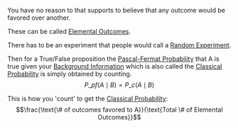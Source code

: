 ---
---

You have no reason to that supports to believe that any outcome would be favored over another.

These can be called [Elemental Outcomes](Elemental%20Outcomes.md).

There has to be an experiment that people would call a [Random Experiment](Random%20Experiment.md).

Then for a True/False proposition the [Pascal-Fermat Probability](Pascal-Fermat%20Probability.md) that A is true given your [Background Information](Background%20Information.md) which is also called the [Classical Probability](Classical%20Probability.md) is simply obtained by counting.
$$P\_{pf}(A \mid B) = P\_{c}(A \mid B)$$

This is how you 'count' to get the [Classical Probability](Classical%20Probability.md):
$$\frac{\text{\# of outcomes favored to A}}{\text{Total \# of Elemental Outcomes}}$$

